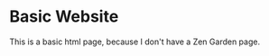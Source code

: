 <!DOCTYPE HTML>
<html>
    <head>
      <title>Basic Website</title>
    </head>
    <body>
        <h1>Basic Website</h1>
        <p>This is a basic html page, because I don't have a Zen Garden page.<p>
  </body>
</html>

